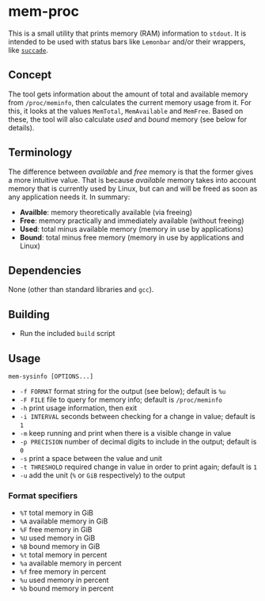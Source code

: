 # mem-proc

This is a small utility that prints memory (RAM) information to `stdout`.
It is intended to be used with status bars like `Lemonbar` and/or their 
wrappers, like [`succade`](https://github.com/domsson/succade).

## Concept 

The tool gets information about the amount of total and available memory from 
`/proc/meminfo`, then calculates the current memory usage from it. For this, it 
looks at the values `MemTotal`, `MemAvailable` and `MemFree`. Based on these, 
the tool will also calculate _used_ and _bound_ memory (see below for details).

## Terminology

The difference between _available_ and _free_ memory is that the former gives
a more intuitive value. That is because _available_ memory takes into account 
memory that is currently used by Linux, but can and will be freed as soon as 
any application needs it. In summary:

 - **Availble**: memory theoretically available (via freeing)
 - **Free**: memory practically and immediately available (without freeing)
 - **Used**: total minus available memory (memory in use by applications)
 - **Bound**: total minus free memory (memory in use by applications and Linux)

## Dependencies

None (other than standard libraries and `gcc`).

## Building

- Run the included `build` script

## Usage

    mem-sysinfo [OPTIONS...]

- `-f FORMAT` format string for the output (see below); default is `%u`
- `-F FILE` file to query for memory info; default is `/proc/meminfo`
- `-h` print usage information, then exit
- `-i INTERVAL` seconds between checking for a change in value; default is `1`
- `-m` keep running and print when there is a visible change in value
- `-p PRECISION` number of decimal digits to include in the output; default is `0`
- `-s` print a space between the value and unit
- `-t THRESHOLD` required change in value in order to print again; default is `1`
- `-u` add the unit (`%` or `GiB` respectively) to the output

### Format specifiers

- `%T` total memory in GiB
- `%A` available memory in GiB
- `%F` free memory in GiB
- `%U` used memory in GiB
- `%B` bound memory in GiB
- `%t` total memory in percent
- `%a` available memory in percent
- `%f` free memory in percent
- `%u` used memory in percent
- `%b` bound memory in percent

